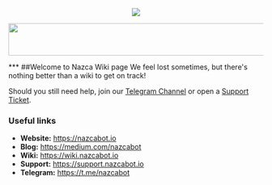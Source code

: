<p align="center">
<img src="https://github.com/NazcaBot/nazcawiki/raw/master/res/fullo.png">
</p>
<p align="center">
<img width="700" height="64" border="0" src="https://github.com/NazcaBot/nazcawiki/raw/master/res/barr.png">
</p>
***
##Welcome to Nazca Wiki page
We feel lost sometimes, but there's nothing better than a wiki to get on track!

Should you still need help, join our [Telegram Channel](https://t.me/nazcabot) or open a [Support Ticket](https://support.nazcabot.io).

### Useful links
* **Website:** https://nazcabot.io
* **Blog:** https://medium.com/nazcabot
* **Wiki:** https://wiki.nazcabot.io
* **Support:** https://support.nazcabot.io
* **Telegram:** https://t.me/nazcabot
